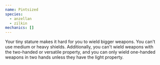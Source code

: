 ```yaml
---
name: Pintsized
species:
  - anzellan
  - zilkin
mechanics: []
---
```

Your tiny stature makes it hard for you to wield bigger weapons. You can't use medium or heavy shields. Additionally, you can't wield weapons with the two-handed or versatile property, and you can only wield one-handed weapons in two hands unless they have the light property.
